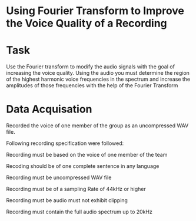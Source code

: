 # Using Fourier Transform to Improve the Voice Quality of a Recording 

# Task
Use the Fourier transform to modify the audio signals with the goal of increasing the voice quality. Using the audio you must determine the region of the highest
harmonic voice frequencies in the spectrum and increase the amplitudes of those frequencies with the help of the Fourier Transform

# Data Acquisation
Recorded the voice of one member of the group as an uncompressed WAV file. 

Following recording specification were followed:

Recording must be based on the voice of one member of the team

Recoding should be of one complete sentence in any language

Recording must be uncompressed WAV file

Recording must be of a sampling Rate of 44kHz or higher

Recording must be audio must not exhibit clipping

Recording must contain the full audio spectrum up to 20kHz 
